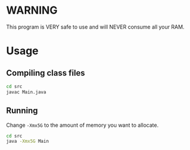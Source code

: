 # WARNING
This program is VERY safe to use and will NEVER consume all your RAM.

# Usage
## Compiling class files
```bash
cd src
javac Main.java
```

## Running
Change `-Xmx5G` to the amount of memory you want to allocate.
```bash
cd src
java -Xmx5G Main
```
